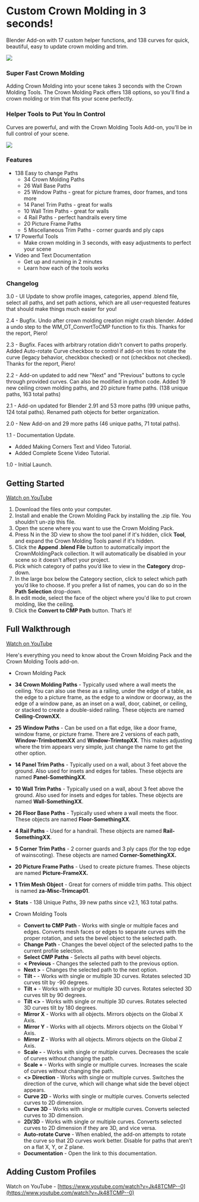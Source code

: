 Custom Crown Molding in 3 seconds!
==================================

Blender Add-on with 17 custom helper functions, and 138 curves for quick, beautiful, easy to update crown molding and trim.

![](https://d1231c29xbpffx.cloudfront.net/cache/562bb421f58086bb1e8474587ff0c3a7.gif)

### Super Fast Crown Molding

Adding Crown Molding into your scene takes 3 seconds with the Crown Molding Tools. The Crown Molding Pack offers 138 options, so you'll find a crown molding or trim that fits your scene perfectly.

### Helper Tools to Put You In Control

Curves are powerful, and with the Crown Molding Tools Add-on, you'll be in full control of your scene.

![](https://d1231c29xbpffx.cloudfront.net/cache/b26cd0fa07c2d729f70d52e7077e7afe.jpg)

### Features

*   138 Easy to change Paths
    *   34 Crown Molding Paths
    *   26 Wall Base Paths
    *   25 Window Paths - great for picture frames, door frames, and tons more
    *   14 Panel Trim Paths - great for walls
    *   10 Wall Trim Paths - great for walls
    *   4 Rail Paths - perfect handrails every time
    *   20 Picture Frame Paths
    *   5 Miscellaneous Trim Paths - corner guards and ply caps
*   17 Powerful Tools
    *   Make crown molding in 3 seconds, with easy adjustments to perfect your scene
*   Video and Text Documentation
    *   Get up and running in 2 minutes
    *   Learn how each of the tools works

### Changelog

3.0 - UI Update to show profile images, categories, append .blend file, select all paths, and set path actions, which are all user-requested features that should make things much easier for you!

2.4 - Bugfix. Undo after crown molding creation might crash blender. Added a undo step to the WM\_OT\_ConvertToCMP function to fix this. Thanks for the report, Piero!

2.3 - Bugfix. Faces with arbitrary rotation didn't convert to paths properly. Added Auto-rotate Curve checkbox to control if add-on tries to rotate the curve (legacy behavior, checkbox checked) or not (checkbox not checked). Thanks for the report, Piero!

2.2 - Add-on updated to add new "Next" and "Previous" buttons to cycle through provided curves. Can also be modified in python code. Added 19 new ceiling crown molding paths, and 20 picture frame paths. (138 unique paths, 163 total paths)

2.1 - Add-on updated for Blender 2.91 and 53 more paths (99 unique paths, 124 total paths). Renamed path objects for better organization.

2.0 - New Add-on and 29 more paths (46 unique paths, 71 total paths).

1.1 - Documentation Update.

*   Added Making Corners Text and Video Tutorial.
*   Added Complete Scene Video Tutorial.

1.0 - Initial Launch.

Getting Started
---------------

[Watch on YouTube](https://www.youtube.com/watch?v=Df_tjdnC_4E)

1.  Download the files onto your computer.
2.  Install and enable the Crown Molding Pack by installing the .zip file. You shouldn’t un-zip this file.
3.  Open the scene where you want to use the Crown Molding Pack.
4.  Press N in the 3D view to show the tool panel if it's hidden, click **Tool**, and expand the Crown Molding Tools panel if it's hidden.
5.  Click the **Append .blend File** button to automatically import the CrownMoldingPack collection. It will automatically be disabled in your scene so it doesn't affect your project.
6.  Pick which category of paths you’d like to view in the **Category** drop-down.
7.  In the large box below the Category section, click to select which path you’d like to choose. If you prefer a list of names, you can do so in the **Path Selection** drop-down.
8.  In edit mode, select the face of the object where you'd like to put crown molding, like the ceiling.
9.  Click the **Convert to CMP Path** button. That’s it!

Full Walkthrough
----------------

[Watch on YouTube](https://www.youtube.com/watch?v=k7-kuUkWLUQ)

Here's everything you need to know about the Crown Molding Pack and the Crown Molding Tools add-on.

*   Crown Molding Pack

*   **34 Crown Molding Paths** - Typically used where a wall meets the ceiling. You can also use these as a railing, under the edge of a table, as the edge to a picture frame, as the edge to a window or doorway, as the edge of a window pane, as an inset on a wall, door, cabinet, or ceiling, or stacked to create a double-sided railing. These objects are named **Ceiling-CrownXX**.
*   **25 Window Paths** - Can be used on a flat edge, like a door frame, window frame, or picture frame. There are 2 versions of each path, **Window-TrimbottomXX** and **Window-TrimtopXX**. This makes adjusting where the trim appears very simple, just change the name to get the other option.
*   **14 Panel Trim Paths** - Typically used on a wall, about 3 feet above the ground. Also used for insets and edges for tables. These objects are named **Panel-SomethingXX**.
*   **10 Wall Trim Paths** - Typically used on a wall, about 3 feet above the ground. Also used for insets and edges for tables. These objects are named **Wall-SomethingXX**.
*   **26 Floor Base Paths** - Typically used where a wall meets the floor. These objects are named **Floor-SomethingXX**.
*   **4 Rail Paths** - Used for a handrail. These objects are named **Rail-SomethingXX**.
*   **5 Corner Trim Paths** - 2 corner guards and 3 ply caps (for the top edge of wainscoting). These objects are named **Corner-SomethingXX.**
*   **20 Picture Frame Paths** - Used to create picture frames. These objects are named **Picture-FrameXX.**
*   **1 Trim Mesh Object** - Great for corners of middle trim paths. This object is named **za-Misc-Trimcap01**.
*   **Stats** \- 138 Unique Paths, 39 new paths since v2.1, 163 total paths.

*   Crown Molding Tools
    *   **Convert to CMP Path** - Works with single or multiple faces and edges. Converts mesh faces or edges to separate curves with the proper rotation, and sets the bevel object to the selected path.
    *   **Change Path** - Changes the bevel object of the selected paths to the current profile selection.
    *   **Select CMP Paths** - Selects all paths with bevel objects.
    *   **< Previous** - Changes the selected path to the previous option.
    *   **Next >** - Changes the selected path to the next option.
    *   **Tilt -** - Works with single or multiple 3D curves. Rotates selected 3D curves tilt by -90 degrees.
    *   **Tilt +** - Works with single or multiple 3D curves. Rotates selected 3D curves tilt by 90 degrees.
    *   **Tilt <>** - Works with single or multiple 3D curves. Rotates selected 3D curves tilt by 180 degrees.
    *   **Mirror X** - Works with all objects. Mirrors objects on the Global X Axis.
    *   **Mirror Y** - Works with all objects. Mirrors objects on the Global Y Axis.
    *   **Mirror Z** - Works with all objects. Mirrors objects on the Global Z Axis.
    *   **Scale -** - Works with single or multiple curves. Decreases the scale of curves without changing the path.
    *   **Scale +** - Works with single or multiple curves. Increases the scale of curves without changing the path.
    *   **<> Direction** - Works with single or multiple curves. Switches the direction of the curve, which will change what side the bevel object appears.
    *   **Curve 2D** - Works with single or multiple curves. Converts selected curves to 2D dimension.
    *   **Curve 3D** - Works with single or multiple curves. Converts selected curves to 3D dimension.
    *   **2D/3D** - Works with single or multiple curves. Converts selected curves to 2D dimension if they are 3D, and vice versa.
    *   **Auto-rotate Curve** - When enabled, the add-on attempts to rotate the curve so that 2D curves work better. Disable for paths that aren't on a flat X, Y, or Z plane.
    *   **Documentation** - Open the link to this documentation.

Adding Custom Profiles
----------------------

Watch on YouTube - [https://www.youtube.com/watch?v=Jk48TCMP--0](https://www.youtube.com/watch?v=Jk48TCMP--0)
